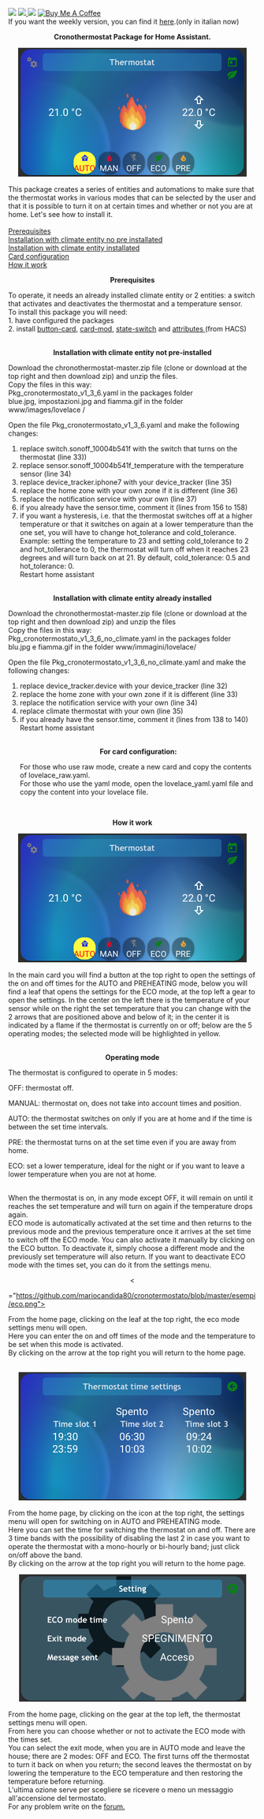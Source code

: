 <img src="https://img.shields.io/badge/Version-1.3.6-green">  <a href="https://forum.hassiohelp.eu/d/503-package-cronotermostato"><img src="https://img.shields.io/badge/Forum-hassiohelp-blue"> </a>
<img src="https://img.shields.io/badge/Update-yes-orange"> <a href="https://www.buymeacoffee.com/mariocandida80"><img src="https://cdn.buymeacoffee.com/buttons/default-orange.png" width="90" alt="Buy Me A Coffee"> </a>
<br> 
If you want the weekly version, you can find it  <a href="https://github.com/mariocandida80/addon_settimanale">here</a>.(only in italian now)

<p align="center"/> <b>Cronothermostat Package for Home Assistant.</b> <br> </p>

<p align="center"/><img src="https://github.com/mariocandida80/Home-Assistant-Cronothermostat/blob/master/picture/home.png" alt="Immagine cronotermostato"></p>
This package creates a series of entities and automations to make sure that the thermostat works in various modes that can be selected by the user and that it is possible to turn it on at certain times and whether or not you are at home.
Let's see how to install it. <br>
<br>
<a href="#Prerequisiti">Prerequisites</a><br>
<a href=“#Installazione1">Installation with climate entity no pre installated</a><br>
<a href="#Installazione2">Installation with climate entity installated</a><br>
<a href=“#Confcard">Card configuration</a><br>
<a href=“#Funzionamento">How it work</a><br>
<a name="Prerequisiti"><p align="center"/> <b>Prerequisites</b> <br> </p>
To operate, it needs an already installed climate entity or 2 entities: a switch that activates and deactivates the thermostat and a temperature sensor. <br>
To install this package you will need:<br>
1. have configured the packages <br>
2. install  <a href="https://github.com/custom-cards/button-card">button-card</a>, <a href="https://github.com/thomasloven/lovelace-card-mod"> card-mod</a>,  <a href="https://github.com/thomasloven/lovelace-state-switch">state-switch</a> and <a href="https://github.com/pilotak/homeassistant-attributes"> attributes </a> (from HACS)<br><br>

<a name="Installazione1"><p align="center"/><p align="center"/> <b>Installation with climate entity not pre-installed</b> <br> </p>
Download the chronothermostat-master.zip file (clone or download at the top right and then download zip) and unzip the files. <br>
Copy the files in this way:<br>
Pkg_cronotermostato_v1_3_6.yaml in the packages folder<br>
blue.jpg, impostazioni.jpg and fiamma.gif in the folder www/images/lovelace /<br>

Open the file Pkg_cronotermostato_v1_3_6.yaml and make the following changes:<br>
1. replace switch.sonoff_10004b541f with the switch that turns on the thermostat (line 33))<br>
2. replace sensor.sonoff_10004b541f_temperature with the temperature sensor (line 34)<br>
3. replace device_tracker.iphone7 with your device_tracker (line 35)<br>
4. replace the home zone with your own zone if it is different (line 36)<br>
5. replace the notification service with your own (line 37)<br>
6. if you already have the sensor.time, comment it (lines from 156 to 158)<br>
7. if you want a hysteresis, i.e. that the thermostat switches off at a higher temperature or that it switches on again at a lower temperature than the one set, you will have to change hot_tolerance and cold_tolerance. Example: setting the temperature to 23 and setting cold_tolerance to 2 and hot_tollerance to 0, the thermostat will turn off when it reaches 23 degrees and will turn back on at 21. By default, cold_tolerance: 0.5 and hot_tolerance: 0.<br>
Restart home assistant<br><br>

<a name="Installazione2"><p align="center"/> <b>Installation with climate entity already installed</b> <br> </p>
Download the chronothermostat-master.zip file (clone or download at the top right and then download zip) and unzip the files<br>
Copy the files in this way:<br>
Pkg_cronotermostato_v1_3_6_no_climate.yaml in the packages folder <br>
blu.jpg e fiamma.gif in the folder  www/immagini/lovelace/<br>

Open the file Pkg_cronotermostato_v1_3_6_no_climate.yaml and make the following changes:<br>
1. replace device_tracker.device with your device_tracker (line 32)<br>
2. replace the home zone with your own zone if it is different (line 33)<br>
3. replace the notification service with your own (line 34)<br>
4. replace climate thermostat with your own (line 35)<br>
5. if you already have the sensor.time, comment it (lines from 138 to 140)<br>
Restart home assistant<br><br>
<a name="Confcard"><p align="center"/> <b>For card configuration:</b><br> </p>
For those who use raw mode, create a new card and copy the contents of lovelace_raw.yaml.<br>
For those who use the yaml mode, open the lovelace_yaml.yaml file and copy the content into your lovelace file.<br>
<br>
<a name="Funzionamento"><p align="center"/> <b>How it work</b><br> </p>
<p align="center"/><img src="https://github.com/mariocandida80/Home-Assistant-Cronothermostat/blob/master/picture/home.png" alt="Immagine cronotermostato"></p>
In the main card you will find a button at the top right to open the settings of the on and off times for the AUTO and PREHEATING mode, below you will find a leaf that opens the settings for the ECO mode, at the top left a gear to open the settings. In the center on the left there is the temperature of your sensor while on the right the set temperature that you can change with the 2 arrows that are positioned above and below of it; in the center it is indicated by a flame if the thermostat is currently on or off; below are the 5 operating modes; the selected mode will be highlighted in yellow.<br><br>
<p align="center"/> <b>Operating mode</b><br> </p>
The thermostat is configured to operate in 5 modes:<br>

OFF: thermostat off.<br>

MANUAL: thermostat on, does not take into account times and position.<br>

AUTO:  the thermostat switches on only if you are at home and if the time is between the set time intervals.<br>

PRE: the thermostat turns on at the set time even if you are away from home.<br>

ECO:  set a lower temperature, ideal for the night or if you want to leave a lower temperature when you are not at home.<br><br>

When the thermostat is on, in any mode except OFF, it will remain on until it reaches the set temperature and will turn on again if the temperature drops again.<br>
ECO mode is automatically activated at the set time and then returns to the previous mode and the previous temperature once it arrives at the set time to switch off the ECO mode. You can also activate it manually by clicking on the ECO button. To deactivate it, simply choose a different mode and the previously set temperature will also return. If you want to deactivate ECO mode with the times set, you can do it from the settings menu.<br>
<p align="center"/><


="https://github.com/mariocandida80/cronotermostato/blob/master/esempi/eco.png"> </p>
From the home page, clicking on the leaf at the top right, the eco mode settings menu will open.<br>
Here you can enter the on and off times of the mode and the temperature to be set when this mode is activated.<br>
By clicking on the arrow at the top right you will return to the home page.<br><br>
<p align="center"/><img src="https://github.com/mariocandida80/Home-Assistant-Cronothermostat/blob/master/picture/auto.png"> </p>
From the home page, by clicking on the icon at the top right, the settings menu will open for switching on in AUTO and PREHEATING mode.<br>
Here you can set the time for switching the thermostat on and off. There are 3 time bands with the possibility of disabling the last 2 in case you want to operate the thermostat with a mono-hourly or bi-hourly band; just click on/off above the band.<br>
By clicking on the arrow at the top right you will return to the home page.<br>
<p align="center"/><img src="https://github.com/mariocandida80/Home-Assistant-Cronothermostat/blob/master/picture/settings.png" alt="nuova impostazioni"></p>
From the home page, clicking on the gear at the top left, the thermostat settings menu will open.<br>
From here you can choose whether or not to activate the ECO mode with the times set.<br>
You can select the exit mode, when you are in AUTO mode and leave the house; there are 2 modes: OFF and ECO. The first turns off the thermostat to turn it back on when you return; the second leaves the thermostat on by lowering the temperature to the ECO temperature and then restoring the temperature before returning.<br>
L'ultima ozione serve per scegliere se ricevere o meno un messaggio all'accensione del termostato. <br>
For any problem write on the <a href="https://forum.hassiohelp.eu/showthread.php?tid=503">forum.</a><br>

